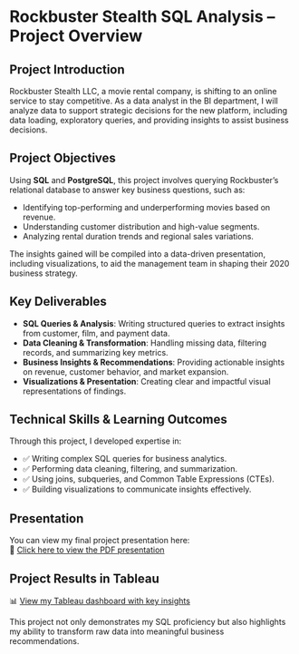 # Rockbuster Stealth SQL Analysis – Project Overview

## Project Introduction

Rockbuster Stealth LLC, a movie rental company, is shifting to an online service to stay competitive. As a data analyst in the BI department, I will analyze data to support strategic decisions for the new platform, including data loading, exploratory queries, and providing insights to assist business decisions.

## Project Objectives

Using **SQL** and **PostgreSQL**, this project involves querying Rockbuster’s relational database to answer key business questions, such as:

- Identifying top-performing and underperforming movies based on revenue.
- Understanding customer distribution and high-value segments.
- Analyzing rental duration trends and regional sales variations.

The insights gained will be compiled into a data-driven presentation, including visualizations, to aid the management team in shaping their 2020 business strategy.

## Key Deliverables

- **SQL Queries & Analysis**: Writing structured queries to extract insights from customer, film, and payment data.
- **Data Cleaning & Transformation**: Handling missing data, filtering records, and summarizing key metrics.
- **Business Insights & Recommendations**: Providing actionable insights on revenue, customer behavior, and market expansion.
- **Visualizations & Presentation**: Creating clear and impactful visual representations of findings.

## Technical Skills & Learning Outcomes

Through this project, I developed expertise in:

- ✅ Writing complex SQL queries for business analytics.
- ✅ Performing data cleaning, filtering, and summarization.
- ✅ Using joins, subqueries, and Common Table Expressions (CTEs).
- ✅ Building visualizations to communicate insights effectively.

## Presentation

You can view my final project presentation here:  
📄 [Click here to view the PDF presentation](https://github.com/dounia-elyou/rockbuster-stealth-sql-analysis/blob/main/Rockbuster%20Stealth%20Data%20Analysis%20Project_%20Ex%203.10%20Dounia.pdf)

## Project Results in Tableau

📊 [View my Tableau dashboard with key insights](https://public.tableau.com/app/profile/dounia.el.youssoufi/viz/RockbusterStealthProjectVisualizations/Story1?publish=yes)

This project not only demonstrates my SQL proficiency but also highlights my ability to transform raw data into meaningful business recommendations.
